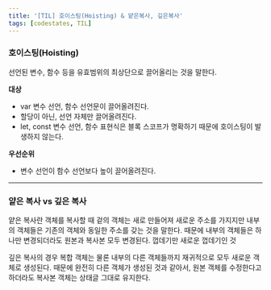 ```yaml
---
title: '[TIL] 호이스팅(Hoisting) & 얕은복사, 깊은복사'
tags: [codestates, TIL]
---
```


### 호이스팅(Hoisting)

선언된 변수, 함수 등을 유효범위의 최상단으로 끌어올리는 것을 말한다.

**대상**

- var 변수 선언, 함수 선언문이 끌어올려진다.
- 할당이 아닌, 선언 자체만 끌어올려진다.
- let, const 변수 선언, 함수 표현식은 블록 스코프가 명확하기 때문에 호이스팅이 발생하지 않는다.

**우선순위**

- 변수 선언이 함수 선언보다 높이 끌어올려진다.

---

### 얕은 복사 vs 깊은 복사

얕은 복사란 객체를 복사할 때 겉의 객체는 새로 만들어져 새로운 주소를 가지지만 내부의 객체들은 기존의 객체와 동일한 주소를 갖는 것을 말한다. 때문에 내부의 객체들은 하나만 변경되더라도 원본과 복사본 모두 변경된다. 껍데기만 새로운 껍데기인 것

깊은 복사의 경우 복합 객체는 물론 내부의 다른 객체들까지 재귀적으로 모두 새로운 객체로 생성된다. 때문에 완전히 다른 객체가 생성된 것과 같아서, 원본 객체를 수정한다고 하더라도 복사본 객체는 상태글 그대로 유지한다.

